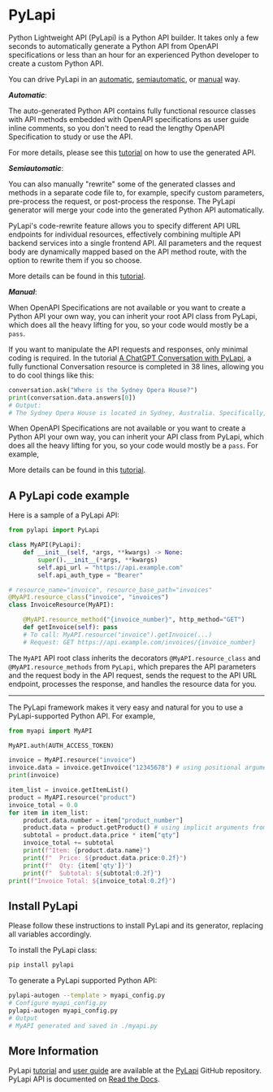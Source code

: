 # PyLapi

Python Lightweight API (PyLapi) is a Python API builder. It takes only a few seconds to automatically generate a Python API from OpenAPI specifications or less than an hour for an experienced Python developer to create a custom Python API.

You can drive PyLapi in an [automatic](https://github.com/jackyko8/pylapi/tree/main/tutorials/2.%20How%20to%20use%20a%20PyLapi%20API.ipynb), [semiautomatic](https://github.com/jackyko8/pylapi/tree/main/tutorials/5.%20PyLapi%20Generator%20Automation.ipynb), or [manual](https://github.com/jackyko8/pylapi/tree/main/tutorials/3.%20A%20ChatGPT%20Conversation%20with%20PyLapi.ipynb) way.

***Automatic***:

The auto-generated Python API contains fully functional resource classes with API methods embedded with OpenAPI specifications as user guide inline comments, so you don't need to read the lengthy OpenAPI Specification to study or use the API.

For more details, please see this [tutorial](https://github.com/jackyko8/pylapi/tree/main/tutorials/2.%20How%20to%20use%20a%20PyLapi%20API.ipynb) on how to use the generated API.

***Semiautomatic***:

You can also manually "rewrite" some of the generated classes and methods in a separate code file to, for example, specify custom parameters, pre-process the request, or post-process the response. The PyLapi generator will merge your code into the generated Python API automatically.

PyLapi's code-rewrite feature allows you to specify different API URL endpoints for individual resources, effectively combining multiple API backend services into a single frontend API. All parameters and the request body are dynamically mapped based on the API method route, with the option to rewrite them if you so choose.

More details can be found in this [tutorial](https://github.com/jackyko8/pylapi/tree/main/tutorials/5.%20PyLapi%20Generator%20Automation.ipynb).

***Manual***:

When OpenAPI Specifications are not available or you want to create a Python API your own way, you can inherit your root API class from PyLapi, which does all the heavy lifting for you, so your code would mostly be a `pass`.

If you want to manipulate the API requests and responses, only minimal coding is required. In the tutorial [A ChatGPT Conversation with PyLapi](https://github.com/jackyko8/pylapi/tree/main/tutorials/3.%20A%20ChatGPT%20Conversation%20with%20PyLapi.ipynb), a fully functional Conversation resource is completed in 38 lines, allowing you to do cool things like this:

```python
conversation.ask("Where is the Sydney Opera House?")
print(conversation.data.answers[0])
# Output:
# The Sydney Opera House is located in Sydney, Australia. Specifically, it is situated on Bennelong Point in the Sydney Harbour, close to the Sydney Harbour Bridge.
```

When OpenAPI Specifications are not available or you want to create a Python API your own way, you can inherit your API class from PyLapi, which does all the heavy lifting for you, so your code would mostly be a `pass`. For example,

More details can be found in this [tutorial](https://github.com/jackyko8/pylapi/tree/main/tutorials/3.%20A%20ChatGPT%20Conversation%20with%20PyLapi.ipynb).


## A PyLapi code example

Here is a sample of a PyLapi API:

```python
from pylapi import PyLapi

class MyAPI(PyLapi):
    def __init__(self, *args, **kwargs) -> None:
        super().__init__(*args, **kwargs)
        self.api_url = "https://api.example.com"
        self.api_auth_type = "Bearer"

# resource_name="invoice", resource_base_path="invoices"
@MyAPI.resource_class("invoice", "invoices")
class InvoiceResource(MyAPI):

    @MyAPI.resource_method("{invoice_number}", http_method="GET")
    def getInvoice(self): pass
    # To call: MyAPI.resource("invoice").getInvoice(...)
    # Request: GET https://api.example.com/invoices/{invoice_number}
```

The `MyAPI` API root class inherits the decorators `@MyAPI.resource_class` and `@MyAPI.resource_methods` from `PyLapi`, which prepares the API parameters and the request body in the API request, sends the request to the API URL endpoint, processes the response, and handles the resource data for you.

---
The PyLapi framework makes it very easy and natural for you to use a PyLapi-supported Python API. For example,

```python
from myapi import MyAPI

MyAPI.auth(AUTH_ACCESS_TOKEN)

invoice = MyAPI.resource("invoice")
invoice.data = invoice.getInvoice("12345678") # using positional arguments
print(invoice)

item_list = invoice.getItemList()
product = MyAPI.resource("product")
invoice_total = 0.0
for item in item_list:
    product.data.number = item["product_number"]
    product.data = product.getProduct() # using implicit arguments from product.data
    subtotal = product.data.price * item["qty"]
    invoice_total += subtotal
    print(f"Item: {product.data.name}")
    print(f"  Price: ${product.data.price:0.2f}")
    print(f"  Qty: {item['qty']}")
    print(f"  Subtotal: ${subtotal:0.2f}")
print(f"Invoice Total: ${invoice_total:0.2f}")
```

## Install PyLapi

Please follow these instructions to install PyLapi and its generator, replacing all variables accordingly.

To install the PyLapi class:
```bash
pip install pylapi
```

To generate a PyLapi supported Python API:

```bash
pylapi-autogen --template > myapi_config.py
# Configure myapi_config.py
pylapi-autogen myapi_config.py
# Output
# MyAPI generated and saved in ./myapi.py
```

## More Information

PyLapi [tutorial](https://github.com/jackyko8/pylapi/blob/main/tutorials) and [user guide](https://github.com/jackyko8/pylapi/blob/main/user_guide) are available at the [PyLapi](https://github.com/jackyko8/pylapi) GitHub repository.
PyLapi API is documented on [Read the Docs](https://pylapi.readthedocs.io/).
